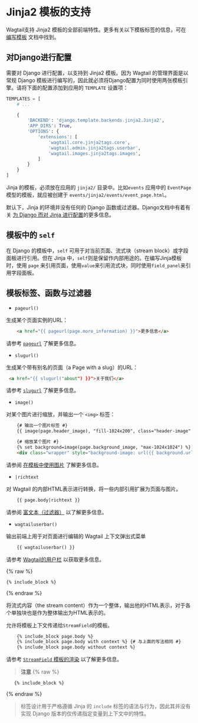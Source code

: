 # Jinja2 模板的支持

Wagtail支持 Jinja2 模板的全部前端特性。更多有关以下模板标签的信息，可在 [编写模板](https://wagtail.xfoss.com/topics/writing_templates.md#writing_templates) 文档中找到。

## 对Django进行配置

需要对 Django 进行配置，以支持到 Jinja2 模板。因为 Wagtail 的管理界面是以常规 Django 模板进行编写的，因此就必须将Django配置为同时使用两张模板引擎。请将下面的配置添加到应用的 `TEMPLATE` 设置项：

```python
TEMPLATES = [
    # ...

    {
        'BACKEND': 'django.template.backends.jinja2.Jinja2',
        'APP_DIRS': True,
        'OPTIONS': {
            'extensions': [
                'wagtail.core.jinja2tags.core',
                'wagtail.admin.jinja2tags.userbar',
                'wagtail.images.jinja2tags.images',
            ]
        }
    }
]
```

Jinja 的模板，必须放在应用的 `jinja2/` 目录中。比如`events` 应用中的 `EventPage` 模型的模板，就应被创建于 `events/jinja2/events/event_page.html`。

默认下，Jinja 的环境并没有任何的 Django 函数或过滤器。Django文档中有着有关 [为 Django 而对 Jinja 进行配置](https://docs.djangoproject.com/en/stable/topics/templates/#django.template.backends.jinja2.Jinja2)的更多信息。

## 模板中的 `self`

在 Django 的模板中，`self` 可用于对当前页面、流式块（stream block）或字段面板进行引用。但在 Jinja 中，`self`则是保留作内部用途的。在编写Jinja模板时，使用 `page` 来引用页面，使用`value`来引用流式块，同时使用`field_panel`来引用字段面板。


## 模板标签、函数与过滤器

+ `pageurl()`

生成某个页面实例的URL：

```html
    <a href="{{ pageurl(page.more_information) }}">更多信息</a>
```

请参考 [`pageurl`](https://wagtail.xfoss.com/topics/writing_templates.md#pageurl-tag) 了解更多信息。

+ `slugurl()`

生成某个带有别名的页面（a Page with a slug）的URL：

```html
 <a href="{{ slugurl("about") }}">关于我们</a>
```

请参考 [`slugurl`](https://wagtail.xfoss.com/topics/writing_template.md#slugurl-tag) 了解更多信息。

+ `image()`

对某个图片进行缩放，并输出一个 `<img>` 标签：

```html
    {# 输出一个图片标签 #}
    {{ image(page.header_image), "fill-1024x200", class="header-image" }}

    {# 缩放某个图片 #}
    {% set background=image(page.background_image, "max-1024x1024") %}
    <div class="wrapper" style="background-image: url({{ background.url }})"></div>
```

请参阅 [在模板中使用图片](https://wagtail.xfoss.com/topics/images.md#image-tag) 了解更多信息。

+ `|richtext`

对 Wagtail 的内部HTML表示进行转换，将一些内部引用扩展为页面与图片。

```html
    {{ page.body|richtext }}
```

请参阅 [富文本（过滤器）](https://wagtail.xfoss.com/writing_templates.md#rich-text-filter) 以了解更多信息。

+ `wagtailuserbar()`

输出前端上用于对页面进行编辑的 Wagtail 上下文弹出式菜单

```html
    {{ wagtailuserbar() }}
```

请参考 [Wagtail的用户栏](https://wagtail.xfoss.com/writing_templates.md#wagtailuserbar-tag) 以获取更多信息。

{% raw %}

    {% include_block %}
{% endraw %}

将流式内容（the stream content）作为一个整体，输出他的HTML表示，对于各个单独块也是作为整体输出为HTML表示的。

允许将模板上下文传递给`StreamField`的模板。

```html
    {% include_block page.body %}
    {% include_block page.body with context %} {# 与上面的写法相同 #}
    {% include_block page.body without context %}
```


请参考 [`StreamField` 模板的渲染](https://wagtail.xfoss.com/topics/streamfield.md#streamfield-template-rendering)  以了解更多信息。


> __注意__ 
{% raw %}

       {% include_block %}
{% endraw %}

> 标签设计用于严格遵循 Jinja 的 `include` 标签的语法与行为，因此其并没有实现 Django 版本的仅传递指定变量到上下文中的特性。
